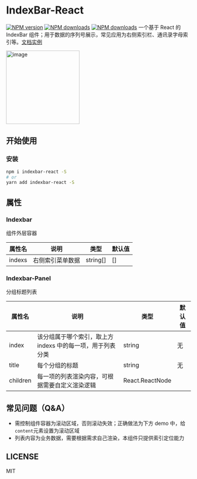 # IndexBar-React

[![NPM version](https://img.shields.io/npm/v/indexbar-react.svg?style=flat)](https://npmjs.org/package/indexbar-react)
[![NPM downloads](https://img.shields.io/badge/downloads-13.8%20kB-brightgreen)](https://www.npmjs.com/package/indexbar-react)
[![NPM downloads](https://img.shields.io/badge/package%20size%20-5.5%20kB-brightgreen?style=flat)](https://www.npmjs.com/package/indexbar-react)
一个基于 React 的 IndexBar 组件；用于数据的序列号展示，常见应用为右侧索引栏、通讯录字母索引等。[文档实例](https://sorryljt.github.io/indexbar-docs/components/index-bar)

<img width="200" alt="image" src="https://github.com/sorryljt/IndexBar-react/assets/56460015/7b9bfd48-afba-4613-9c7a-74022659bb9a">

## 开始使用

### 安装

```bash
npm i indexbar-react -S
# or
yarn add indexbar-react -S
```

## 属性

### Indexbar

组件外层容器

| 属性名 | 说明             | 类型     | 默认值 |
| ------ | ---------------- | -------- | ------ |
| indexs | 右侧索引菜单数据 | string[] | []     |

### Indexbar-Panel

分组标题列表

| 属性名   | 说明                                                       | 类型            | 默认值 |
| -------- | ---------------------------------------------------------- | --------------- | ------ |
| index    | 该分组属于哪个索引，取上方 indexs 中的每一项，用于列表分类 | string          | 无     |
| title    | 每个分组的标题                                             | string          | 无     |
| children | 每一项的列表渲染内容，可根据需要自定义渲染逻辑             | React.ReactNode |        |

## 常见问题（Q&A）

- 需控制组件容器为滚动区域，否则滚动失效；正确做法为下方 demo 中，给`content`元素设置为滚动区域
- 列表内容为业务数据，需要根据需求自己渲染，本组件只提供索引定位能力

## LICENSE

MIT
